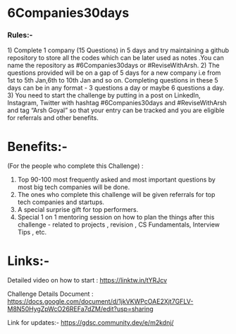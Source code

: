 # 6Companies30days

<h3> Rules:- </h3>
1) Complete 1 company (15 Questions) in 5 days and try maintaining a github repository to store all the codes which can be later used as notes .You can name the   repository as #6Companies30days or #ReviseWithArsh.
2) The questions provided will be on a gap of 5 days for a new company i.e from 1st to 5th Jan,6th to 10th Jan and so on.
Completing questions in these 5 days can be in any format - 3 questions a day or maybe 6 questions a day.
3) You need to start the challenge by putting in a post on LinkedIn, Instagram, Twitter with hashtag #6Companies30days and #ReviseWithArsh and tag “Arsh Goyal” so that your entry can be tracked and you are eligible for referrals and other benefits.


# Benefits:-
(For the people who complete this Challenge) :

1) Top 90-100 most frequently asked and most important questions by most big tech companies will be done.
2) The ones who complete this challenge will be given referrals for top tech companies and startups.
3) A special surprise gift for top performers.
4) Special 1 on 1 mentoring session on how to plan the things after this challenge - related to projects , revision , CS Fundamentals, Interview Tips , etc.

# Links:-

Detailed video on how to start : https://linktw.in/tYRJcv

Challenge Details Document : https://docs.google.com/document/d/1jkVKWPcOAE2Xjt7GFLV-M8N50HygZpWcO26REFa7dZM/edit?usp=sharing

Link for updates:- https://gdsc.community.dev/e/m2kdnj/
